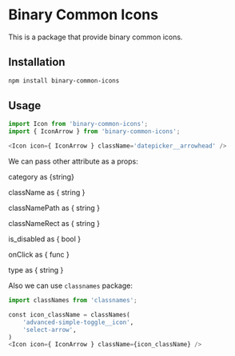 # Binary Common Icons

This is a package that provide binary common icons.

## Installation

```bash
npm install binary-common-icons
```
## Usage

```python
import Icon from 'binary-common-icons';
import { IconArrow } from 'binary-common-icons';

<Icon icon={ IconArrow } className='datepicker__arrowhead' />
```

We can pass other attribute as a props:

category as {string}

className as { string }

classNamePath as { string }

classNameRect as { string }

is_disabled as { bool }

onClick as { func }

type as { string }

Also we can use `classnames` package:
```python
import classNames from 'classnames';

const icon_className = classNames(
    'advanced-simple-toggle__icon',
    'select-arrow',
)
<Icon icon={ IconArrow } className={icon_className} />
```